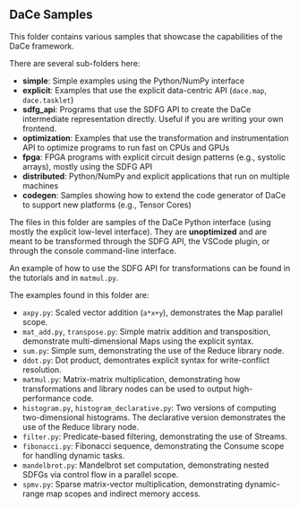 ## DaCe Samples

This folder contains various samples that showcase the capabilities of the DaCe framework.

There are several sub-folders here:
* **simple**: Simple examples using the Python/NumPy interface
* **explicit**: Examples that use the explicit data-centric API (`dace.map`, `dace.tasklet`)
* **sdfg_api**: Programs that use the SDFG API to create the DaCe intermediate representation directly. Useful if you are writing your own frontend.
* **optimization**: Examples that use the transformation and instrumentation API to optimize programs to run fast on CPUs and GPUs
* **fpga**: FPGA programs with explicit circuit design patterns (e.g., systolic arrays), mostly using the SDFG API
* **distributed**: Python/NumPy and explicit applications that run on multiple machines
* **codegen**: Samples showing how to extend the code generator of DaCe to support new platforms (e.g., Tensor Cores)


The files in this folder are samples of the DaCe Python interface (using mostly 
the explicit low-level interface). They are **unoptimized** and are meant to be
transformed through the SDFG API, the VSCode plugin, or through the console
command-line interface.

An example of how to use the SDFG API for transformations can be found in the
tutorials and in `matmul.py`.

The examples found in this folder are:
* `axpy.py`: Scaled vector addition (`a*x+y`), demonstrates the Map parallel scope.
* `mat_add.py`, `transpose.py`: Simple matrix addition and transposition, 
  demonstrate multi-dimensional Maps using the explicit syntax.
* `sum.py`: Simple sum, demonstrating the use of the Reduce library node.
* `ddot.py`: Dot product, demontrates explicit syntax for write-conflict resolution.
* `matmul.py`: Matrix-matrix multiplication, demonstrating how transformations
  and library nodes can be used to output high-performance code.
* `histogram.py`, `histogram_declarative.py`: Two versions of computing two-dimensional
  histograms. The declarative version demonstrates the use of the Reduce library node.
* `filter.py`: Predicate-based filtering, demonstrating the use of Streams.
* `fibonacci.py`: Fibonacci sequence, demonstrating the Consume scope for 
  handling dynamic tasks.
* `mandelbrot.py`: Mandelbrot set computation, demonstrating nested SDFGs 
  via control flow in a parallel scope.
* `spmv.py`: Sparse matrix-vector multiplication, demonstrating dynamic-range
  map scopes and indirect memory access.

